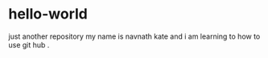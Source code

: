 # hello-world
just another repository 
my name is navnath kate and i am learning to how to use git hub . 
